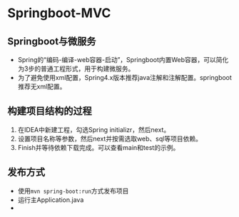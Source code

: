 # Springboot-MVC

## Springboot与微服务
* Spring的“编码-编译-web容器-启动”，Springboot内置Web容器，可以简化为3步的普通工程形式，用于构建微服务。
* 为了避免使用xml配置，Spring4.x版本推荐java注解和注解配置。springboot推荐无xml配置。

## 构建项目结构的过程
1. 在IDEA中新建工程，勾选Spring initializr，然后next。
2. 设置项目名称等参数，然后next并按需选取web、sql等项目依赖。
3. Finish并等待依赖下载完成。可以查看main和test的示例。

## 发布方式
* 使用`mvn spring-boot:run`方式发布项目
* 运行主Application.java
* 

